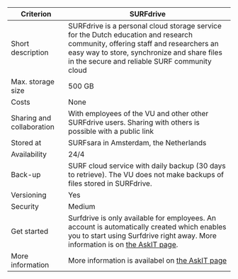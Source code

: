 |Criterion|SURFdrive|
|---|---|
|Short description|SURFdrive is a personal cloud storage service for the Dutch education and research community, offering staff and researchers an easy way to store, synchronize and share files in the secure and reliable SURF community cloud|
|Max. storage size|500 GB|
|Costs|None|
|Sharing and collaboration|With employees of the VU and other other SURFdrive users. Sharing with others is possible with a public link|
|Stored at|SURFsara in Amsterdam, the Netherlands|
|Availability|24/4|
|Back-up|SURF cloud service with daily backup (30 days to retrieve). The VU does not make backups of files stored in SURFdrive.|
|Versioning|Yes|
|Security|Medium|
|Get started|Surfdrive is only available for employees. An account is automatically created which enables you to start using Surfdrive right away. More information is on [the AskIT page](https://askit.vu.nl/tas/public/ssp/content/detail/service?unid=3dde8f6ae4e2453f8a0bd89947dfdb41).|
|More information|More information is availabel on [the AskIT page](https://askit.vu.nl/tas/public/ssp/content/detail/service?unid=3dde8f6ae4e2453f8a0bd89947dfdb41)|
